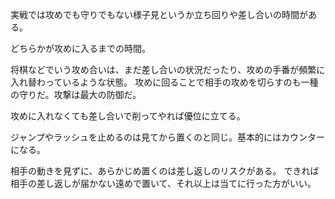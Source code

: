 実戦では攻めでも守りでもない様子見というか立ち回りや差し合いの時間がある。

どちらかが攻めに入るまでの時間。

将棋などでいう攻め合いは、まだ差し合いの状況だったり、攻めの手番が頻繁に入れ替わっているような状態。
攻めに回ることで相手の攻めを切らすのも一種の守りだ。攻撃は最大の防御だ。

攻めに入れなくても差し合いで削ってやれば優位に立てる。

ジャンプやラッシュを止めるのは見てから置くのと同じ。基本的にはカウンターになる。

相手の動きを見ずに、あらかじめ置くのは差し返しのリスクがある。
できれば相手の差し返しが届かない遠めで置いて、それ以上は当てに行った方がいい。
